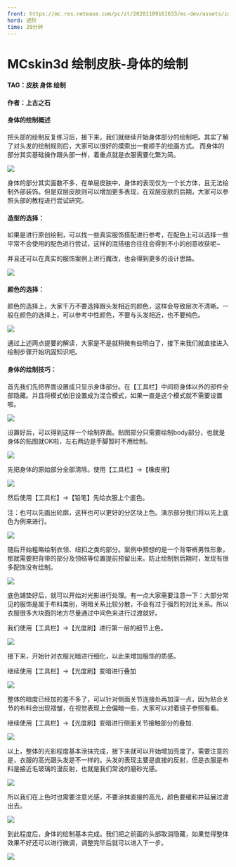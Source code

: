 ```yaml
---
front: https://mc.res.netease.com/pc/zt/20201109161633/mc-dev/assets/img/4_1.6b2b8b48.png
hard: 进阶
time: 20分钟
---
```


# MCskin3d 绘制皮肤-身体的绘制



#### TAG：皮肤 身体 绘制



#### 作者：上古之石

#### 身体的绘制概述

把头部的绘制反复练习后，接下来，我们就继续开始身体部分的绘制吧。其实了解了对头发的绘制规则后，大家可以很好的摸索出一套顺手的绘画方式。
而身体的部分其实基础操作跟头部一样，着重点就是衣服需要化繁为简。

![](./images/4_1.png)

身体的部分其实面数不多，在单层皮肤中，身体的表现仅为一个长方体，且无法绘制外部装饰。但是双层皮肤则可以增加更多表现，在双层皮肤的后期，大家可以参照头部的教程进行尝试研究。

#### 造型的选择：

如果是进行原创绘制，可以找一些真实服饰搭配进行参考，在配色上可以选择一些平常不会使用的配色进行尝试，这样的混搭组合往往会得到不小的创意收获呢~

并且还可以在真实的服饰案例上进行魔改，也会得到更多的设计思路。

![](./images/4_2.png)

#### 颜色的选择：

颜色的选择上，大家千万不要选择跟头发相近的颜色，这样会导致层次不清晰。一般在颜色的选择上，可以参考中性颜色，不要与头发相近，也不要纯色。

![](./images/4_3.png)

通过上述两点提要的解读，大家是不是就稍微有些明白了，接下来我们就直接进入绘制步骤开始巩固知识吧。

#### 身体的绘制技巧：

首先我们先把界面设置成只显示身体部分。在【工具栏】中间将身体以外的部件全部隐藏。并且将模式依旧设置成为混合模式，如果一直是这个模式就不需要设置啦。

![](./images/4_4.png)

设置好后，可以得到这样一个绘制界面。贴图部分只需要绘制body部分，也就是身体的贴图就OK啦，左右两边是手脚暂时不用绘制。

![](./images/4_5.png)

先把身体的原始部分全部清除。使用【工具栏】→【橡皮擦】

![](./images/4_6.png)

然后使用【工具栏】→【铅笔】先给衣服上个底色。

注：也可以先画出轮廓，这样也可以更好的分区块上色。演示部分我们将以先上底色为例来进行。

![](./images/4_7.png)

随后开始粗略绘制衣领、纽扣之类的部分。案例中预想的是一个背带裤男性形象，那就需要把背带的部分及领结等位置提前预留出来。防止绘制到后期时，发现有很多配饰没有绘制。



![](./images/4_8.png)

底色铺垫好后，就可以开始对光影进行处理。有一点大家需要注意一下：大部分常见的服饰是属于布料类别，明暗关系比较分散，不会有过于强烈的对比关系。所以衣服很多大块面的地方尽量通过中间色来进行过渡就好。

我们使用【工具栏】→【光度刷】进行第一层的细节上色。

![](./images/4_9.png)

接下来，开始针对衣服光暗进行细化，以此来增加服饰的质感。

继续使用【工具栏】→【光度刷】变暗进行叠加

![](./images/4_10.png)

整体的暗度已经加的差不多了，可以针对侧面关节连接处再加深一点，因为贴合关节的布料会出现褶皱，在视觉表现上会偏暗一些，大家可以对着镜子参照看看。

继续使用【工具栏】→【光度刷】变暗进行侧面关节接触部分的叠加.

![](./images/4_11.png)

以上，整体的光影程度基本涂抹完成，接下来就可以开始增加亮度了。需要注意的是，衣服的高光跟头发是不一样的。头发的表现主要是直接的反射，但是衣服是布料是接近毛玻璃的漫反射，也就是我们常说的磨砂光感。



![](./images/4_12.png)

所以我们在上色时也需要注意光感，不要涂抹直接的高光，颜色要缓和并延展过渡出去。

![](./images/4_13.png)

到此程度后，身体的绘制基本完成。我们把之前画的头部取消隐藏，如果觉得整体效果不好还可以进行微调，调整完毕后就可以进入下一步。

![](./images/4_14.png)


